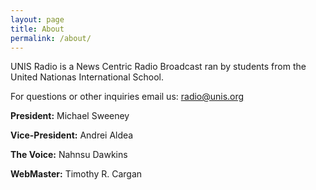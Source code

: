 ```yaml
---
layout: page
title: About
permalink: /about/
---
```


UNIS Radio is a News Centric Radio Broadcast ran by students from the United Nationas International School.

For questions or other inquiries email us: radio@unis.org

**President:** Michael Sweeney

**Vice-President:** Andrei Aldea

**The Voice:** Nahnsu Dawkins

**WebMaster:** Timothy R. Cargan
